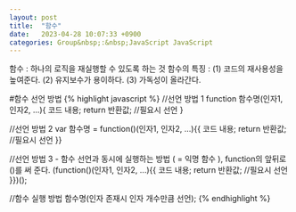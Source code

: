 ```yaml
---
layout: post
title:  "함수"
date:   2023-04-28 10:07:33 +0900
categories: Group&nbsp;:&nbsp;JavaScript JavaScript
---
```


함수 : 하나의 로직을 재실행할 수 있도록 하는 것
함수의 특징 :
    (1) 코드의 재사용성을 높여준다.
    (2) 유지보수가 용이하다.
    (3) 가독성이 올라간다.

#함수 선언 방법
{% highlight javascript %}
//선언 방법 1
function 함수명(인자1, 인자2, ...){
    코드 내용;
    return 반환값;  //필요시 선언
}

//선언 방법 2
var 함수명 = function()(인자1, 인자2, ...){{
    코드 내용;
    return 반환값;  //필요시 선언
}}

//선언 방법 3 - 함수 선언과 동시에 실행하는 방법 ( = 익명 함수 ), function의 앞뒤로 ()를 써 준다.
(function()(인자1, 인자2, ...){{
    코드 내용;
    return 반환값;  //필요시 선언
}})();

//함수 실행 방법
함수명(인자 존재시 인자 개수만큼 선언);
{% endhighlight %}